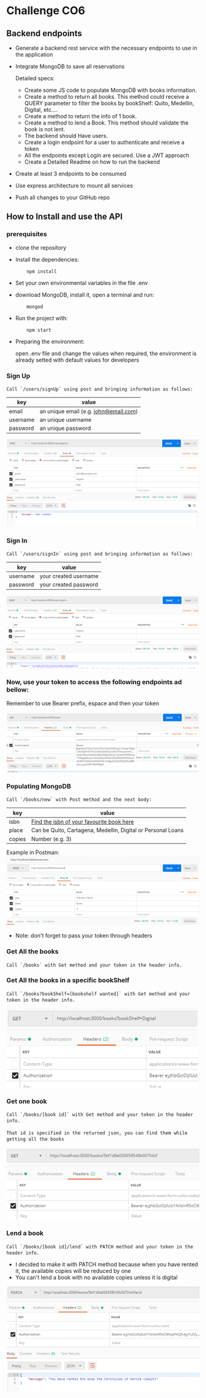 # Challenge CO6
## Backend endpoints

* Generate a backend rest service with the necessary endpoints to use in the application
* Integrate MongoDB to save all reservations

    Detailed specs:
    - Create some JS code to populate MongoDB with books information.
    - Create a method to return all books. This method could receive a QUERY parameter to filter the books by bookShelf: Quito, Medellin, Digital, etc….
    - Create a method to return the info of 1 book.
    - Create a method to lend a Book. This method should validate the book is not lent.
    - The backend should Have users.
    - Create a login endpoint for a user to authenticate and receive a token
    - All the endpoints except Login are secured. Use a JWT approach
    - Create a Detailed Readme on how to run the backend

* Create at least 3 endpoints to be consumed
* Use express architecture to mount all services
* Push all changes to your GitHub repo

## How to Install and use the API
### prerequisites
  * clone the repository
  * Install the dependencies:
    ```
        npm install
    ```
  * Set your own environmental variables in the file .env
  * download MongoDB, install it, open a terminal and run:
    ```
        mongod
    ```
  * Run the project with:
    ```
        npm start
    ```

  * Preparing the environment: 
  
    open .env file and change the values when required, the environment is already setted with default values for developers

### Sign Up
    Call `/users/signUp` using post and bringing information as follows:

| key   | value |
| ----- | ----- |
| email  | an unique email (e.g. john@email.com) |
| username | an unique username |
| password | an unique password |

![](images/signup.png)

### Sign In
    Call `/users/signIn` using post and bringing information as follows:

| key   | value |
| ----- | ----- |
| username | your created username |
| password | your created password |

![](images/signin.png)

### Now, use your token to access the following endpoints ad bellow:

Remember to use Bearer prefix, espace and then your token

![](images/token.png)

### Populating MongoDB
    Call `/books/new` with Post method and the next body:

| key   | value |
| ----- | ----- |
| isbn  | [Find the isbn of your favourite book here](https://isbnsearch.org/) |
| place | Can be Quito, Cartagena, Medellin, Digital or Personal Loans |
| copies | Number (e.g. 3) |

 Example in Postman:
 ![](images/newBook.png)

* Note: don't forget to pass your token through headers

### Get All the books
    Call `/books` with Get method and your token in the header info.

### Get All the books in a specific bookShelf
    Call `/books?bookShelf=[bookshelf wanted]` with Get method and your token in the header info.

  ![](images/allinbookshelf.png)

### Get one book
    Call `/books/[book id]` with Get method and your token in the header info.

    That id is specified in the returned json, you can find them while getting all the books

![](images/findid.png)

### Lend a book
    Call `/books/[book id]/lend` with PATCH method and your token in the header info.

 * I decided to make it with PATCH method because when you have rented it, the available copies will be reduced by one
 * You can't lend a book with no available copies unless it is digital

 ![](images/lendbook.png)